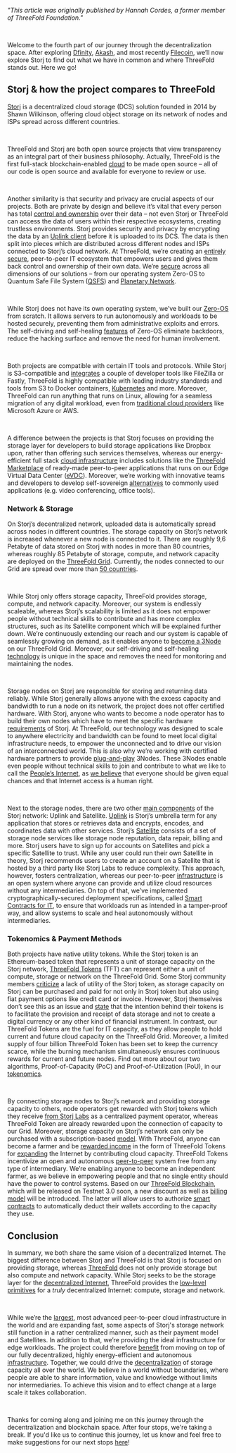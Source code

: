 *"This article was originally published by Hannah Cordes, a former member of ThreeFold Foundation."*

<br>

Welcome to the fourth part of our journey through the decentralization space. After exploring [Dfinity](https://threefold.io/blog/project_comparison_1_dfinity/), [Akash](https://threefold.io/blog/project_comparison_2_akash/), and most recently [Filecoin](https://threefold.io/blog/project_comparison_3_filecoin/), we’ll now explore Storj to find out what we have in common and where ThreeFold stands out. Here we go!

## Storj & how the project compares to ThreeFold

[Storj](https://www.storj.io) is a decentralized cloud storage (DCS) solution founded in 2014 by Shawn Wilkinson, offering cloud object storage on its network of nodes and ISPs spread across different countries.

<br/>

ThreeFold and Storj are both open source projects that view transparency as an integral part of their business philosophy. Actually, ThreeFold is the first full-stack blockchain-enabled [cloud](https://cloud.threefold.io/) to be made open source – all of our code is open source and available for everyone to review or use. 

<br/>

Another similarity is that security and privacy are crucial aspects of our projects. Both are private by design and believe it’s vital that every person has total [control and ownership](https://threefold.io/blog/threefold_data_sovereignty/) over their data – not even Storj or ThreeFold can access the data of users within their respective ecosystems, creating trustless environments. Storj provides security and privacy by encrypting the data by an [Uplink client](https://docs.storj.io/dcs/concepts/overview) before it is uploaded to its DCS. The data is then split into pieces which are distributed across different nodes and ISPs connected to Storj’s cloud network. At ThreeFold, we’re creating an [entirely secure](https://forum.threefold.io/t/critical-security-updates-for-apple-and-google-underline-need-for-secure-it-ecosystem/1271), peer-to-peer IT ecosystem that empowers users and gives them back control and ownership of their own data. We’re [secure](https://library.threefold.me/info/threefold#/tfgrid/threefold__usp_secure?id=network-security) across all dimensions of our solutions – from our operating system Zero-OS to Quantum Safe File System ([QSFS](https://threefold.io/tech/zdbfs)) and [Planetary Network](https://threefold.io/tech/planetary-network). 

<br/>

While Storj does not have its own operating system, we’ve built our [Zero-OS](https://www.threefold.io/tech/zero-os) from scratch. It allows servers to run autonomously and workloads to be hosted securely, preventing them from administrative exploits and errors. The self-driving and self-healing [features](https://threefold.io/blog/zero_os_blog/) of Zero-OS eliminate backdoors, reduce the hacking surface and remove the need for human involvement.

<br/>

Both projects are compatible with certain IT tools and protocols. While Storj is  S3-compatible and [integrates](https://www.storj.io/integrations) a couple of developer tools like FileZilla or Fastly, ThreeFold is highly compatible with leading industry standards and tools from S3 to Docker containers, [Kubernetes](https://forum.threefold.io/t/grid-utilization-plan-part-one/1157) and more. Moreover, ThreeFold can run anything that runs on Linux, allowing for a seamless migration of any digital workload, even from [traditional cloud providers](https://threefold.io/blog/threefold_cloud_vs_centralized_providers_like_aws_azure/) like Microsoft Azure or AWS. 

<br/>

A difference between the projects is that Storj focuses on providing the storage layer for developers to build storage applications like Dropbox upon, rather than offering such services themselves, whereas our energy-efficient full stack [cloud infrastructure](https://cloud.threefold.io/) includes solutions like the [ThreeFold Marketplace](https://threefold.io/marketplace) of ready-made peer-to-peer applications that runs on our Edge Virtual Data Center ([eVDC](https://threefold.io/info/cloud#/cloud__evdc)). Moreover, we’re working with innovative teams and developers to develop self-sovereign [alternatives](https://threefold.io/blog/interview_with_jimber/) to commonly used applications (e.g. video conferencing, office tools).

### Network & Storage

On Storj’s decentralized network, uploaded data is automatically spread across nodes in different countries. The storage capacity on Storj’s network is increased whenever a new node is connected to it. There are roughly 9,6 Petabyte of data stored on Storj with nodes in more than 80 countries, whereas roughly 85 Petabyte of storage, compute, and network capacity are deployed on the [ThreeFold Grid](https://threefold.io/grid). Currently, the nodes connected to our Grid are spread over more than [50 countries](https://explorer.grid.tf).

<br/>

While Storj only offers storage capacity, ThreeFold provides storage, compute, and network capacity. Moreover, our system is endlessly scaleable, whereas Storj’s scalability is limited as it does not empower people without technical skills to contribute and has more complex structures, such as its Satellite component which will be explained further down. We’re continuously extending our reach and our system is capable of seamlessly growing on demand, as it enables anyone to [become a 3Node](https://threefold.io/farm) on our ThreeFold Grid. Moreover, our self-driving and self-healing [technology](https://threefold.io/tech) is unique in the space and removes the need for monitoring and maintaining the nodes.

<br/>

Storage nodes on Storj are responsible for storing and returning data reliably. While Storj generally allows anyone with the excess capacity and bandwidth to run a node on its network, the project does not offer certified hardware. With Storj, anyone who wants to become a node operator has to build their own nodes which have to meet the specific hardware [requirements](https://docs.storj.io/node/before-you-begin/prerequisites) of Storj. At ThreeFold, our technology was designed to scale to anywhere electricity and bandwidth can be found to meet local digital infrastructure needs, to empower the unconnected and to drive our vision of an interconnected world. This is also why we’re working with certified hardware partners to provide [plug-and-play](https://shop.threefold.tech/index.php?route=common/home) 3Nodes. These 3Nodes enable even people without technical skills to join and contribute to what we like to call the [People’s Internet](https://threefold.io/blog/join_the_peoples_internet/), as [we believe](https://threefold.io/mission) that everyone should be given equal chances and that Internet access is a human right.

<br/>

Next to the storage nodes, there are two other [main components](https://docs.storj.io/dcs/concepts/overview) of the Storj network: Uplink and Satellite. [Uplink](https://docs.storj.io/dcs/concepts/definitions) is Storj’s umbrella term for any application that stores or retrieves data and encrypts, encodes, and coordinates data with other services. Storj’s [Satellite](https://docs.storj.io/dcs/concepts/satellite) consists of a set of storage node services like storage node reputation, data repair, billing and more. Storj users have to sign up for accounts on Satellites and pick a specific Satellite to trust. While any user could run their own Satellite in theory, Storj recommends users to create an account on a Satellite that is hosted by a third party like Storj Labs to reduce complexity. This approach, however, fosters centralization, whereas our peer-to-peer [infrastructure](https://smartereum.com/189750/threefold-is-audaciously-building-a-new-decentralized-internet/) is an open system where anyone can provide and utilize cloud resources without any intermediaries. On top of that, we’ve implemented cryptographically-secured deployment specifications, called [Smart Contracts for IT](https://threefold.io/tech/smart-contract), to ensure that workloads run as intended in a tamper-proof way, and allow systems to scale and heal autonomously without intermediaries.

### Tokenomics & Payment Methods

Both projects have native utility tokens. While the Storj token is an Ethereum-based token that represents a unit of storage capacity on the Storj network, [ThreeFold Tokens](https://threefold.io/tft) (TFT) can represent either a unit of compute, storage or network on the ThreeFold Grid. Some Storj community members [criticize](https://forum.storj.io/t/the-elephant-in-the-room-where-is-the-storj-token-utility/12452) a lack of utility of the Storj token, as storage capacity on Storj can be purchased and paid for not only in Storj token but also using fiat payment options like credit card or invoice. However, Storj themselves don’t see this as an issue and [state](https://www.storj.io/blog/storj-token-balances-and-flows-report-q1-2021) that the intention behind their tokens is to facilitate the provision and receipt of data storage and not to create a digital currency or any other kind of financial instrument. In contrast, our ThreeFold Tokens are the fuel for IT capacity, as they allow people to hold current and future cloud capacity on the ThreeFold Grid. Moreover, a limited supply of four billion ThreeFold Token has been set to keep the currency scarce, while the burning mechanism simultaneously ensures continuous rewards for current and future nodes. Find out more about our two algorithms, Proof-of-Capacity (PoC) and Proof-of-Utilization (PoU), in our [tokenomics](https://library.threefold.me/info/threefold#/tokens/threefold__tokenomics).

<br/>

By connecting storage nodes to Storj’s network and providing storage capacity to others, node operators get rewarded with Storj tokens which they receive [from Storj Labs](https://www.storj.io/blog/storj-token-balances-and-flows-report-q2-2021) as a centralized payment operator, whereas ThreeFold Token are already rewarded upon the connection of capacity to our Grid. Moreover, storage capacity on Storj’s network can only be purchased with a subscription-based [model](https://www.storj.io/pricing). With ThreeFold, anyone can become a farmer and be [rewarded income](https://library.threefold.me/info/threefold#/tfgrid/farming/threefold__farming_reward) in the form of ThreeFold Tokens for [expanding](https://library.threefold.me/info/threefold#/tfgrid/farming/threefold__farming_intro) the Internet by contributing cloud capacity. ThreeFold Tokens incentivize an open and autonomous [peer-to-peer](https://threefold.io/tech/peer-to-peer) system free from any type of intermediary. We’re enabling anyone to become an independent farmer, as we believe in empowering people and that no single entity should have the power to control systems. Based on our [ThreeFold Blockchain](https://threefold.io/tech/tf-chain), which will be released on Testnet 3.0 soon, a new discount as well as [billing model](https://forum.threefold.io/t/introducing-tf-chain-an-updated-billing-model/1277) will be introduced. The latter will allow users to authorize [smart contracts](https://threefold.io/tech/smart-contract) to automatically deduct their wallets according to the capacity they use.

## Conclusion

In summary, we both share the same vision of a decentralized Internet. The biggest difference between Storj and ThreeFold is that Storj is focused on providing storage, whereas [ThreeFold](https://threefold.io/blog/an_intro_to_the_threefold_grid/) does not only provide storage but also compute and network capacity. While Storj seeks to be the storage layer for the [decentralized Internet](https://threefold.io/blog/quest_decentralize_internet/), ThreeFold provides the [low-level primitives](https://threefold.io/blog/an_intro_to_the_threefold_grid/) for a *truly* decentralized Internet: compute, storage and network. 

<br/>

While we’re the [largest](https://www.forbes.com/sites/johnkoetsier/2020/06/20/largest-distributed-peer-to-peer-grid-on-the-planet-laying-foundation-for-a-decentralized-internet/), most advanced peer-to-peer cloud infrastructure in the world and are expanding fast, some aspects of Storj's storage network still function in a rather centralized manner, such as their payment model and Satellites. In addition to that, we’re providing the ideal infrastructure for edge workloads. The project could therefore [benefit](https://forum.threefold.io/t/threefold-is-the-substrate-for-decloud/1295) from moving on top of our fully decentralized, highly energy-efficient and autonomous [infrastructure](https://africa.businessinsider.com/local/markets/ambitious-startup-to-disrupt-the-internet-and-cloud/b38rwj4). Together, we could drive the [decentralization](https://www.econotimes.com/ThreeFold-DFINITY-and-the-race-to-Decentralize-the-Internet-1618367) of storage capacity all over the world. We believe in a world without boundaries, where people are able to share information, value and knowledge without limits nor intermediaries. To achieve this vision and to effect change at a large scale it takes collaboration.

<br/>

Thanks for coming along and joining me on this journey through the decentralization and blockchain space. After four stops, we're taking a break. If you'd like us to continue this journey, let us know and feel free to make suggestions for our next stops [here](https://forum.threefold.io/t/a-journey-through-the-decentralization-and-blockchain-space-part-three-filecoin/1348/3)!